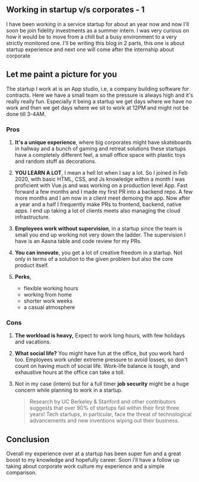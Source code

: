 ## Working in startup v/s corporates - 1

I have been working in a service startup for about an year now and now I'll soon be join fidelity investments as a summer intern. I was very curious on how it would be to move from a chill but a busy environment to a very strictly monitored one. I'll be writing this blog in 2 parts, this one is about startup experience and next one will come after the internship about corporate

## Let me paint a picture for you

The startup I work at is an App studio, i.e, a company building software for contracts. Here we have a small team so the pressure is always high and it's really really fun. Especially it being a startup we get days where we have no work and then we get days where we sit to work at 12PM and might not be done till 3-4AM.

### Pros

1. **It's a unique experience**, where big corporates might have skateboards in hallway and a bunch of gaming and retreat solutions these startups have a completely different feel, a small office space with plastic toys and random stuff as decorations.

2. **YOU LEARN A LOT**, I mean a hell lot when I say a lot. So I joined in Feb 2020, with basic HTML, CSS, and Js knowledge within a month I was proficient with Vue.js and was working on a production level App. Fast forward a few months and I made my first PR into a backend repo. A few more months and I am now in a client meet demoing the app. Now after a year and a half I frequently make PRs to frontend, backend, native apps. I end up taking a lot of clients meets also managing the cloud infrastructure.

3. **Employees work without supervision**, in a startup since the team is small you end up working not very down the ladder. The supervision I have is an Aasna table and code review for my PRs.

4. **You can innovate**, you get a lot of creative freedom in a startup. Not only in terms of a solution to the given problem but also the core product itself.

5. **Perks**, 
    - flexible working hours
    - working from home
    - shorter work weeks
    - a casual atmosphere

### Cons

1. **The workload is heavy,** Expect to work long hours, with few holidays and vacations.
2. **What social life?** You might have fun at the office, but you work hard too. Employees work under extreme pressure to avoid losses, so don't count on having much of social life. Work-life balance is tough, and exhaustive hours at the office can take a toll.
3. Not in my case (intern) but for a full timer **job security** might be a huge concern while planning to work in a startup. 

    > Research by UC Berkeley & Stanford and other contributors suggests that over 90%              of startups fail within their first three years! Tech startups, in particular, face the threat of technological advancements and new inventions wiping out their business.

## Conclusion

Overall my experience over at a startup has been super fun and a great boost to my knowledge and hopefully career. Soon i'll have a follow up taking about corporate work culture my experience and a simple comparison.